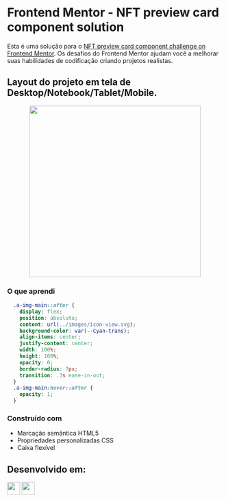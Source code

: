 # Frontend Mentor - NFT preview card component solution

Esta é uma solução para o [NFT preview card component challenge on Frontend Mentor](https://www.frontendmentor.io/challenges/nft-preview-card-component-SbdUL_w0U). 
Os desafios do Frontend Mentor ajudam você a melhorar suas habilidades de codificação criando projetos realistas.

## Layout do projeto em tela de Desktop/Notebook/Tablet/Mobile.

<div align="center">

  <img src="https://github.com/HumbertoFox/repository/assets/126817628/135639df-c468-4271-8cbe-1bd4e1b3154f" width="400px"/>

</div>

### O que aprendi

```css
  .a-img-main::after {
    display: flex;
    position: absolute;
    content: url(../images/icon-view.svg);
    background-color: var(--Cyan-trans);
    align-items: center;
    justify-content: center;
    width: 100%;
    height: 100%;
    opacity: 0;
    border-radius: 7px;
    transition: .3s ease-in-out;
  }
  .a-img-main:hover::after {
    opacity: 1;
  }
```

### Construído com

- Marcação semântica HTML5
- Propriedades personalizadas CSS
- Caixa flexível
## Desenvolvido em:

<div>
  <img src="https://cdn.jsdelivr.net/gh/devicons/devicon/icons/html5/html5-original.svg" width="30px"/>
  <img src="https://cdn.jsdelivr.net/gh/devicons/devicon/icons/css3/css3-original.svg" width="30px"/>
</div>
